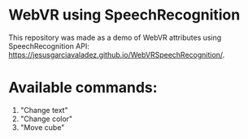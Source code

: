 # WebVR using SpeechRecognition

This repository was made as a demo of WebVR attributes using SpeechRecognition API: https://jesusgarciavaladez.github.io/WebVRSpeechRecognition/.

# Available commands:
1. "Change text"
2. "Change color"
3. "Move cube"
